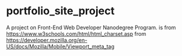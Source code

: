 # portfolio_site_project
A project on Front-End Web Developer Nanodegree Program.
<meta charset="UTF-8"> is from https://www.w3schools.com/html/html_charset.asp
<meta name="viewport" content="width=device-width, initial-scale=1"> from https://developer.mozilla.org/en-US/docs/Mozilla/Mobile/Viewport_meta_tag
